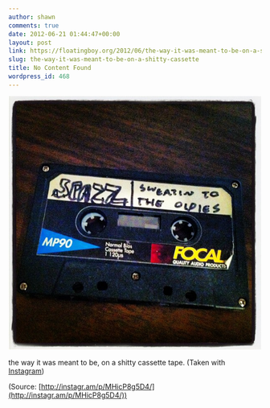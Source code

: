 ```yaml
---
author: shawn
comments: true
date: 2012-06-21 01:44:47+00:00
layout: post
link: https://floatingboy.org/2012/06/the-way-it-was-meant-to-be-on-a-shitty-cassette/
slug: the-way-it-was-meant-to-be-on-a-shitty-cassette
title: No Content Found
wordpress_id: 468
---
```


[![](/assets/media/2012/06/tumblr_m5y26nbh1Z1qzw17so1_1280.jpg)](http://instagr.am/p/MHicP8g5D4/)

the way it was meant to be, on a shitty cassette tape. (Taken with [Instagram](http://instagr.am))

(Source: [http://instagr.am/p/MHicP8g5D4/](http://instagr.am/p/MHicP8g5D4/))
